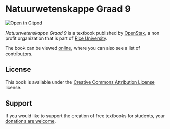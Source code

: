 # Natuurwetenskappe Graad 9

[![Open in Gitpod](https://gitpod.io/button/open-in-gitpod.svg)](https://gitpod.io/from-referrer/)

_Natuurwetenskappe Graad 9_ is a textbook published by [OpenStax](https://openstax.org/), a non profit organization that is part of [Rice University](https://www.rice.edu/).

The book can be viewed [online](https://github.com/cnx-user-books/cnxbook-natuurwetenskappe-graad-9/releases/latest), where you can also see a list of contributors.

## License
This book is available under the [Creative Commons Attribution License](./LICENSE) license.

## Support
If you would like to support the creation of free textbooks for students, your [donations are welcome](https://riceconnect.rice.edu/donation/support-openstax-banner).
